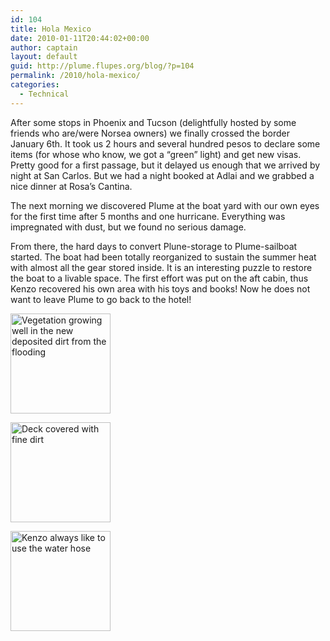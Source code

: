 ```yaml
---
id: 104
title: Hola Mexico
date: 2010-01-11T20:44:02+00:00
author: captain
layout: default
guid: http://plume.flupes.org/blog/?p=104
permalink: /2010/hola-mexico/
categories:
  - Technical
---
```

After some stops in Phoenix and Tucson (delightfully hosted by some friends who are/were Norsea owners) we finally crossed the border January 6th. It took us 2 hours and several hundred pesos to declare some items (for whose who know, we got a &#8220;green&#8221; light) and get new visas. Pretty good for a first passage, but it delayed us enough that we arrived by night at San Carlos. But we had a night booked at Adlai and we grabbed a nice dinner at Rosa&#8217;s Cantina.

The next morning we discovered Plume at the boat yard with our own eyes for the first time after 5 months and one hurricane. Everything was impregnated with dust, but we found no serious damage.

From there, the hard days to convert Plune-storage to Plume-sailboat started. The boat had been totally reorganized to sustain the summer heat with almost all the gear stored inside. It is an interesting puzzle to restore the boat to a livable space. The first effort was put on the aft cabin, thus Kenzo recovered his own area with his toys and books! Now he does not want to leave Plume to go back to the hotel!

<div id='gallery-1' class='gallery galleryid-104 gallery-columns-3 gallery-size-thumbnail'>
  <dl class='gallery-item'>
    <dt class='gallery-icon landscape'>
      <a href='http://plume.flupes.org/blog/2010/hola-mexico/2010-01-07_jungleyard/'><img width="160" height="160" src="/assets/2010/01/2010-01-07_JungleYard-160x160.jpg" class="attachment-thumbnail size-thumbnail" alt="Vegetation growing well in the new deposited dirt from the flooding" /></a>
    </dt>
  </dl>
  
  <dl class='gallery-item'>
    <dt class='gallery-icon landscape'>
      <a href='http://plume.flupes.org/blog/2010/hola-mexico/2010-01-07_dirtydeck/'><img width="160" height="160" src="/assets/2010/01/2010-01-07_DirtyDeck-160x160.jpg" class="attachment-thumbnail size-thumbnail" alt="Deck covered with fine dirt" /></a>
    </dt>
  </dl>
  
  <dl class='gallery-item'>
    <dt class='gallery-icon landscape'>
      <a href='http://plume.flupes.org/blog/2010/hola-mexico/2010-01-07_kenzocleaning/'><img width="160" height="160" src="/assets/2010/01/2010-01-07_KenzoCleaning-160x160.jpg" class="attachment-thumbnail size-thumbnail" alt="Kenzo always like to use the water hose" /></a>
    </dt>
  </dl>
  
  <br style="clear: both" />
</div>